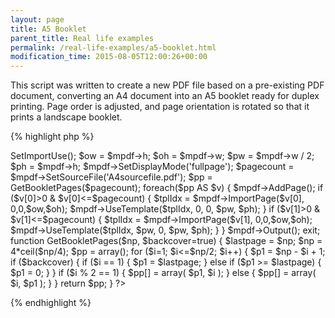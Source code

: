```yaml
---
layout: page
title: A5 Booklet
parent_title: Real life examples
permalink: /real-life-examples/a5-booklet.html
modification_time: 2015-08-05T12:00:26+00:00
---
```


<p>This script was written to create a new PDF file based on a pre-existing PDF document, converting an A4 document into an A5 booklet ready for duplex printing. Page order is adjusted, and page orientation is rotated so that it prints a landscape booklet.</p>

{% highlight php %}
<?php

<?php

include("../mpdf.php");

$mpdf=new mPDF('','A4-L','','',0,0,0,0,0,0); 

$mpdf->SetImportUse();    

$ow = $mpdf->h;

$oh = $mpdf->w;

$pw = $mpdf->w / 2;

$ph = $mpdf->h;

$mpdf->SetDisplayMode('fullpage');

$pagecount = $mpdf->SetSourceFile('A4sourcefile.pdf');

$pp = GetBookletPages($pagecount);

foreach($pp AS $v) {

    $mpdf->AddPage(); 

    if ($v[0]>0 &amp; $v[0]<=$pagecount) {

        $tplIdx = $mpdf->ImportPage($v[0], 0,0,$ow,$oh);

        $mpdf->UseTemplate($tplIdx, 0, 0, $pw, $ph);

    }

    if ($v[1]>0 &amp; $v[1]<=$pagecount) {

        $tplIdx = $mpdf->ImportPage($v[1], 0,0,$ow,$oh);

        $mpdf->UseTemplate($tplIdx, $pw, 0, $pw, $ph);

    }

}

$mpdf->Output();

exit;

function GetBookletPages($np, $backcover=true) {

    $lastpage = $np;

    $np = 4*ceil($np/4);

    $pp = array();

    for ($i=1; $i<=$np/2; $i++) {

        $p1 = $np - $i + 1;

        if ($backcover) {    

            if ($i == 1) { $p1 = $lastpage; }

            else if ($p1 >= $lastpage) { $p1 = 0; }

        }

        if ($i % 2 == 1) { 

            $pp[] = array( $p1,  $i ); 

        }

        else { 

            $pp[] = array( $i, $p1 ); 

        }

    }

    return $pp;

}

?>
{% endhighlight %}

